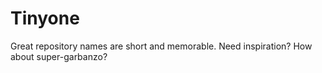 # Tinyone
Great repository names are short and memorable. Need inspiration? How about super-garbanzo?
